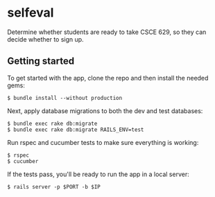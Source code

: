 # selfeval
Determine whether students are ready to take CSCE 629, so they can decide whether to sign up.

## Getting started

To get started with the app, clone the repo and then install the needed gems:

```
$ bundle install --without production
```

Next, apply database migrations to both the dev and test databases:

```
$ bundle exec rake db:migrate
$ bundle exec rake db:migrate RAILS_ENV=test
```

Run rspec and cucumber tests to make sure everything is working:

```
$ rspec
$ cucumber
```

If the tests pass, you'll be ready to run the app in a local server:

```
$ rails server -p $PORT -b $IP
```
